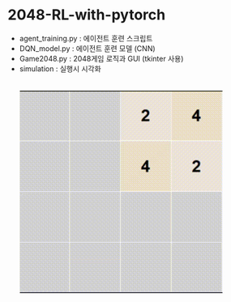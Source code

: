 # 2048-RL-with-pytorch<br>  
 - agent_training.py : 에이전트 훈련 스크립트
 - DQN_model.py : 에이전트 훈련 모델 (CNN)
 - Game2048.py : 2048게임 로직과 GUI (tkinter 사용)
 - simulation : 실행시 시각화  <br><br>  
![2048_100](gif/2048_100.gif)
